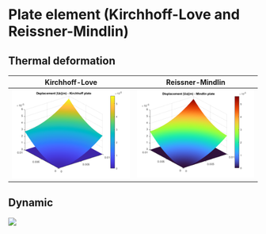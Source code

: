 # Plate element (Kirchhoff-Love and Reissner-Mindlin)

## Thermal deformation
Kirchhoff-Love             |  Reissner-Mindlin
:-------------------------:|:-------------------------:
![](thermal_defor_Kirchhoff.png) |  ![](thermal_defor_Mindlin.png)

## Dynamic
![](https://github.com/NguyenPhucVietKhoa/Plate-FEM/blob/main/Kirchhoff_plate/Kirchhoff.gif)
